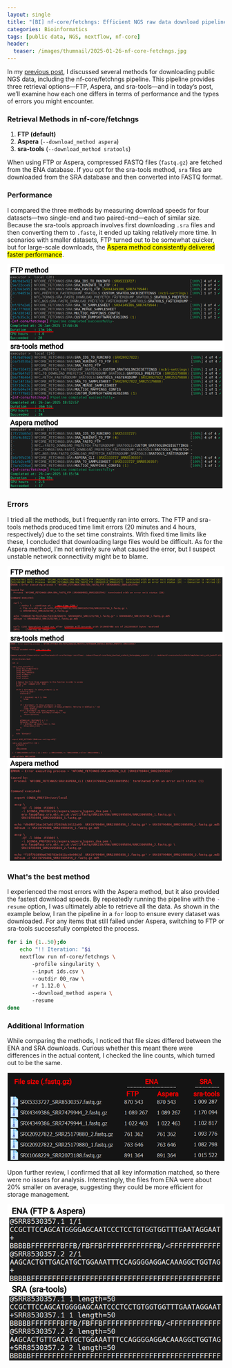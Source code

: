 ```yaml
---
layout: single
title: "[BI] nf-core/fetchngs: Efficient NGS raw data download pipeline"
categories: Bioinformatics
tags: [public data, NGS, nextflow, nf-core]
header:
  teaser: /images/thumnail/2025-01-26-nf-core-fetchngs.jpg
---
```


In my [previous post](https://keun-hong.github.io/database/how-to-download-ngs-data/), I discussed several methods for downloading public NGS data, including the nf-core/fetchngs pipeline. This pipeline provides three retrieval options—FTP, Aspera, and sra-tools—and in today’s post, we’ll examine how each one differs in terms of performance and the types of errors you might encounter.

### Retrieval Methods in nf-core/fetchngs

1. **FTP (default)**
2. **Aspera** (`--download_method aspera`)
3. **sra-tools** (`--download_method sratools`)

When using FTP or Aspera, compressed FASTQ files (`fastq.gz`) are fetched from the ENA database. If you opt for the sra-tools method, `sra` files are downloaded from the SRA database and then converted into FASTQ format.

### Performance

I compared the three methods by measuring download speeds for four datasets—two single-end and two paired-end—each of similar size. Because the sra-tools approach involves first downloading `.sra` files and then converting them to `.fastq`, it ended up taking relatively more time. In scenarios with smaller datasets, FTP turned out to be somewhat quicker, but for large-scale downloads, the <mark>Aspera method consistently delivered faster performance</mark>.

![](../../images/2025-01-26-nf-core-fetchngs/2025-01-29-02-51-01-image.png)

### Errors

I tried all the methods, but I frequently ran into errors. The FTP and sra-tools methods produced time limit errors (20 minutes and 4 hours, respectively) due to the set time constraints. With fixed time limits like these, I concluded that downloading large files would be difficult. As for the Aspera method, I’m not entirely sure what caused the error, but I suspect unstable network connectivity might be to blame.

![](../../images/2025-01-26-nf-core-fetchngs/2025-01-29-02-51-09-image.png)

### What's the best method

I experienced the most errors with the Aspera method, but it also provided the fastest download speeds. By repeatedly running the pipeline with the `-resume` option, I was ultimately able to retrieve all the data. As shown in the example below, I ran the pipeline in a `for` loop to ensure every dataset was downloaded. For any items that still failed under Aspera, switching to FTP or sra-tools successfully completed the process.

```bash
for i in {1..50};do 
    echo "!! Iteration: "$i
    nextflow run nf-core/fetchngs \
        -profile singularity \
        --input ids.csv \
        --outdir 00_raw \
        -r 1.12.0 \
        --download_method aspera \
        -resume
done
```

### Additional Information

While comparing the methods, I noticed that file sizes differed between the ENA and SRA downloads. Curious whether this meant there were differences in the actual content, I checked the line counts, which turned out to be the same.

![](../../images/2025-01-26-nf-core-fetchngs/2025-01-29-13-15-13-image.png)

Upon further review, I confirmed that all key information matched, so there were no issues for analysis. Interestingly, the files from ENA were about 20% smaller on average, suggesting they could be more efficient for storage management.

![](../../images/2025-01-26-nf-core-fetchngs/2025-01-29-13-15-19-image.png)
